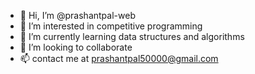 - 👋 Hi, I’m @prashantpal-web
- 👀 I’m interested in competitive programming 
- 🌱 I’m currently learning data structures and algorithms 
- 💞️ I’m looking to collaborate 
- 📫 contact me at prashantpal50000@gmail.com

<!---
prashantpal-web/prashantpal-web is a ✨ special ✨ repository because its `README.md` (this file) appears on your GitHub profile.
You can click the Preview link to take a look at your changes.
--->
